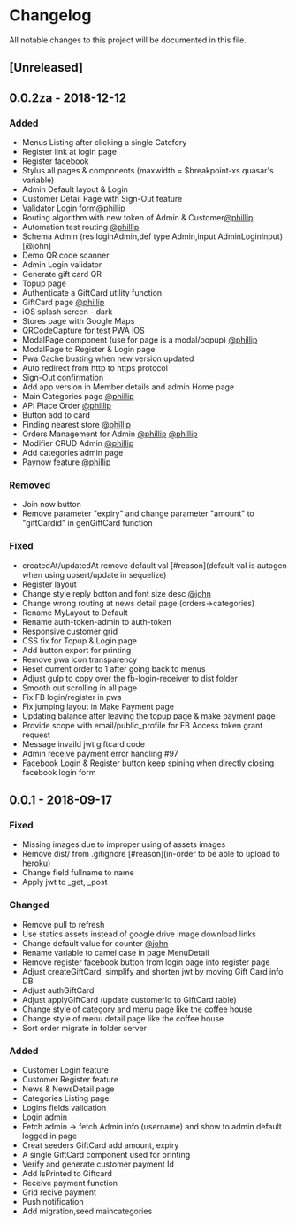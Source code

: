 # Changelog
All notable changes to this project will be documented in this file.

## [Unreleased]

## 0.0.2za - 2018-12-12
### Added
- Menus Listing after clicking a single Catefory
- Register link at login page
- Register facebook
- Stylus all pages & components (maxwidth = $breakpoint-xs quasar's variable)
- Admin Default layout & Login
- Customer Detail Page with Sign-Out feature
- Validator Login form[@phillip](https://github.com/hemvanh/TPTEA/pull/23)
- Routing algorithm with new token of Admin & Customer[@phillip](https://github.com/hemvanh/TPTEA/pull/33)
- Automation test routing [@phillip](https://github.com/hemvanh/TPTEA/pull/33)
- Schema Admin (res loginAdmin,def type Admin,input AdminLoginInput)[@john]
- Demo QR code scanner
- Admin Login validator
- Generate gift card QR
- Topup page
- Authenticate a GiftCard utility function
- GiftCard page [@phillip](https://github.com/hemvanh/TPTEA/pull/55)
- iOS splash screen - dark
- Stores page with Google Maps
- QRCodeCapture for test PWA iOS
- ModalPage component (use for page is a modal/popup) [@phillip](https://github.com/hemvanh/TPTEA/pull/85)
- ModalPage to Register & Login page
- Pwa Cache busting when new version updated
- Auto redirect from http to https protocol
- Sign-Out confirmation
- Add app version in Member details and admin Home page
- Main Categories page [@phillip](https://github.com/hemvanh/TPTEA/pull/108)
- API Place Order [@phillip](https://github.com/hemvanh/TPTEA/pull/111)
- Button add to card
- Finding nearest store [@phillip](https://github.com/hemvanh/TPTEA/pull/118)
- Orders Management for Admin [@phillip](https://github.com/hemvanh/TPTEA/pull/124) [@phillip](https://github.com/hemvanh/TPTEA/pull/126)
- Modifier CRUD Admin [@phillip](https://github.com/hemvanh/TPTEA/pull/130)
- Add categories admin page 
- Paynow feature [@phillip](https://github.com/hemvanh/TPTEA/pull/134)
### Removed 
- Join now button
- Remove parameter "expiry" and change parameter "amount" to "giftCardid" in genGiftCard function
### Fixed
- createdAt/updatedAt remove default val [#reason](default val is autogen when using upsert/update in sequelize)
- Register layout
- Change style reply botton and font size desc  [@john](https://github.com/tri-et/TPTEA/tree/feature/menu-detail)
- Change wrong routing at news detail page (orders->categories)
- Rename MyLayout to Default
- Rename auth-token-admin to auth-token
- Responsive customer grid
- CSS fix for Topup & Login page
- Add button export for printing
- Remove pwa icon transparency
- Reset current order to 1 after going back to menus
- Adjust gulp to copy over the fb-login-receiver to dist folder
- Smooth out scrolling in all page
- Fix FB login/register in pwa
- Fix jumping layout in Make Payment page
- Updating balance after leaving the topup page & make payment page
- Provide scope with email/public_profile for FB Access token grant request
- Message invaild jwt giftcard code
- Admin receive payment error handling #97
- Facebook Login & Register button keep spining when directly closing facebook login form
## 0.0.1 - 2018-09-17
### Fixed
- Missing images due to improper using of assets images
- Remove dist/ from .gitignore [#reason](in-order to be able to upload to heroku)
- Change field fullname to name
- Apply jwt to _get, _post
### Changed
- Remove pull to refresh
- Use statics assets instead of google drive image download links
- Change default value for counter [@john](https://github.com/tri-et/TPTEA/tree/feature/fix-bugs-counter)
- Rename variable  to camel case in page MenuDetail 
- Remove register facebook button from login page into register page
- Adjust createGiftCard, simplify and shorten jwt by moving Gift Card info DB
- Adjust authGiftCard
- Adjust applyGiftCard (update customerId to GiftCard table)
- Change style of category and menu page like the coffee house
- Change style of menu detail page like the coffee house
- Sort order migrate in folder server
### Added
- Customer Login feature
- Customer Register feature
- News & NewsDetail page
- Categories Listing page
- Logins fields validation
- Login admin
- Fetch admin -> fetch Admin info (username) and show to admin default logged in page
- Creat seeders GiftCard add amount, expiry
- A single GiftCard component used for printing
- Verify and generate customer payment Id
- Add IsPrinted to Giftcard
- Receive payment function
- Grid recive payment
- Push notification
- Add migration,seed maincategories
